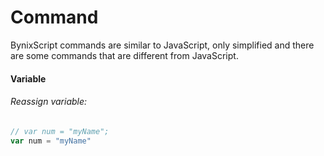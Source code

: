 # Command
BynixScript commands are similar to JavaScript, only simplified and there are some commands that are different from JavaScript.
#### Variable
###### Reassign variable:
```javascript
// var num = "myName";
var num = "myName"
```
